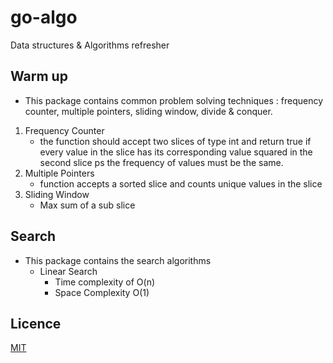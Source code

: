 # go-algo

Data structures &amp; Algorithms refresher

## Warm up

- This package contains common problem solving techniques : frequency counter, multiple pointers, sliding window, divide & conquer.

1. Frequency Counter
   - the function should accept two slices of type int and return true if
     every value in the slice has its corresponding value squared in the second slice ps
     the frequency of values must be the same.
2. Multiple Pointers
   - function accepts a sorted slice and counts unique values in the slice
3. Sliding Window
   - Max sum of a sub slice

## Search

- This package contains the search algorithms
  - Linear Search
    - Time complexity of O(n)
    - Space Complexity O(1)

## Licence

[MIT](./LICENSE)
